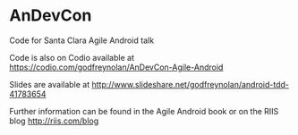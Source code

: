 # AnDevCon
Code for Santa Clara Agile Android talk

Code is also on Codio available at https://codio.com/godfreynolan/AnDevCon-Agile-Android

Slides are available at http://www.slideshare.net/godfreynolan/android-tdd-41783654

Further information can be found in the Agile Android book or on the RIIS blog http://riis.com/blog
